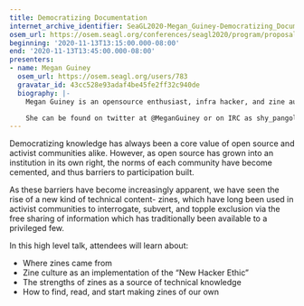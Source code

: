 ```yaml
---
title: Democratizing Documentation
internet_archive_identifier: SeaGL2020-Megan_Guiney-Democratizing_Documentation
osem_url: https://osem.seagl.org/conferences/seagl2020/program/proposals/740
beginning: '2020-11-13T13:15:00.000-08:00'
end: '2020-11-13T13:45:00.000-08:00'
presenters:
- name: Megan Guiney
  osem_url: https://osem.seagl.org/users/783
  gravatar_id: 43cc528e93adaf4be45fe2ff32c940de
  biography: |-
    Megan Guiney is an opensource enthusiast, infra hacker, and zine author from Portland, Oregon. She enjoys tinkering on jank old hardware, playing roller derby, and formatting endless pages of LaTeX in her free time.

    She can be found on twitter at @MeganGuiney or on IRC as shy_pangolin
---
```


Democratizing knowledge has always been a core value of open source and activist communities alike. However, as open source has grown into an institution in its own right, the norms of each community have become cemented, and thus barriers to participation built.


As these barriers have become increasingly apparent, we have seen the rise of a new kind of technical content- zines, which have long been used in activist communities to interrogate, subvert, and topple exclusion via the free sharing of information which has traditionally been available to a privileged few.


In this high level talk, attendees will learn about:


- Where zines came from
- Zine culture as an implementation of the “New Hacker Ethic”
- The strengths of zines as a source of technical knowledge
- How to find, read, and start making zines of our own
